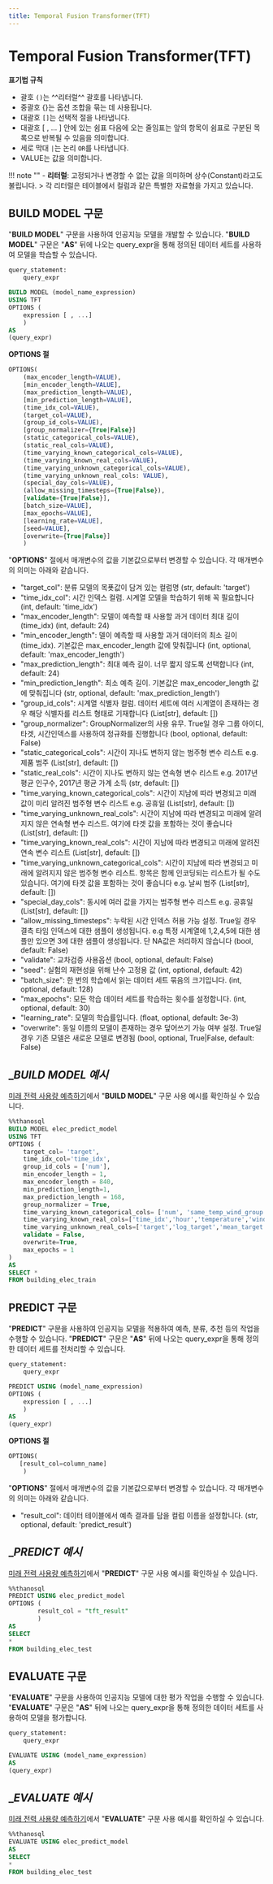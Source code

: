 ```yaml
---
title: Temporal Fusion Transformer(TFT)
---
```


# __Temporal Fusion Transformer(TFT)__

__표기법 규칙__

- 괄호 `()`는 ^^리터럴^^ 괄호를 나타냅니다.
- 중괄호 {}는 옵션 조합을 묶는 데 사용됩니다.
- 대괄호 `[]`는 선택적 절을 나타냅니다.
- 대괄호 [ , ... ] 안에 있는 쉼표 다음에 오는 줄임표는 앞의 항목이 쉼표로 구분된 
목록으로 반복될 수 있음을 의미합니다.
- 세로 막대 `|`는 논리 `OR`를 나타냅니다.
- VALUE는 값을 의미합니다.

!!! note ""
    - __리터럴__: 고정되거나 변경할 수 없는 값을 의미하며 상수(Constant)라고도 불립니다.
    > 각 리터럴은 테이블에서 컬럼과 같은 특별한 자료형을 가지고 있습니다.

## __BUILD MODEL 구문__

"__BUILD MODEL__" 구문을 사용하여 인공지능 모델을 개발할 수 있습니다. "__BUILD MODEL__" 구문은 "__AS__" 뒤에 나오는 query_expr을 통해 정의된 데이터 세트를 사용하여 모델을 학습할 수 있습니다.


```sql
query_statement:
    query_expr

BUILD MODEL (model_name_expression)
USING TFT
OPTIONS (
    expression [ , ...]
    )
AS
(query_expr)
```

__OPTIONS 절__

```sql
OPTIONS(
    (max_encoder_length=VALUE),
    [min_encoder_length=VALUE],
    (max_prediction_length=VALUE),
    [min_prediction_length=VALUE],
    (time_idx_col=VALUE),
    (target_col=VALUE),
    (group_id_cols=VALUE),
    [group_normalizer={True|False}]
    (static_categorical_cols=VALUE),
    (static_real_cols=VALUE),
    (time_varying_known_categorical_cols=VALUE),
    (time_varying_known_real_cols=VALUE),
    (time_varying_unknown_categorical_cols=VALUE),
    (time_varying_unknown_real_cols: VALUE),
    (special_day_cols=VALUE), 
    (allow_missing_timesteps={True|False}),
    [validate={True|False}],
    [batch_size=VALUE],
    [max_epochs=VALUE],
    [learning_rate=VALUE],
    [seed=VALUE],
    [overwrite={True|False}]
    )
```

"__OPTIONS__" 절에서 매개변수의 값을 기본값으로부터 변경할 수 있습니다. 각 매개변수의 의미는 아래와 같습니다.

- "target_col": 분류 모델의 목푯값이 담겨 있는 컬럼명 (str, default: 'target')
- "time_idx_col": 시간 인덱스 컬럼. 시계열 모델을 학습하기 위해 꼭 필요합니다 (int, default: 'time_idx')
- "max_encoder_length": 모델이 예측할 때 사용할 과거 데이터 최대 길이(time_idx) (int, default: 24)
- "min_encoder_length": 델이 예측할 때 사용할 과거 데이터의 최소 길이(time_idx). 기본값은 max_encoder_length 값에 맞춰집니다 (int, optional, default: 'max_encoder_length')
- "max_prediction_length": 최대 예측 길이. 너무 짧지 않도록 선택합니다 (int, default: 24)
- "min_prediction_length": 최소 예측 길이. 기본값은 max_encoder_length 값에 맞춰집니다 (str, optional, default: 'max_prediction_length')
- "group_id_cols": 시계열 식별자 컬럼. 데이터 세트에 여러 시계열이 존재하는 경우 해당 식별자를 리스트 형태로 기재합니다 (List[str], default: [])
- "group_normalizer": GroupNormalizer의 사용 유무. True일 경우 그룹 아이디, 타겟, 시간인덱스를 사용하여 정규화를 진행합니다 (bool, optional, default: False)
- "static_categorical_cols": 시간이 지나도 변하지 않는 범주형 변수 리스트 e.g. 제품 범주 (List[str], default: [])
- "static_real_cols": 시간이 지나도 변하지 않는 연속형 변수 리스트 e.g. 2017년 평균 인구수, 2017년 평균 가계 소득 (str, default: [])
- "time_varying_known_categorical_cols": 시간이 지남에 따라 변경되고 미래 값이 미리 알려진 범주형 변수 리스트 e.g. 공휴일 (List[str], default: [])
- "time_varying_unknown_real_cols": 시간이 지남에 따라 변경되고 미래에 알려지지 않은 연속형 변수 리스트. 여기에 타겟 값을 포함하는 것이 좋습니다 (List[str], default: [])
- "time_varying_known_real_cols": 시간이 지남에 따라 변경되고 미래에 알려진 연속 변수 리스트 (List[str], default: [])
- "time_varying_unknown_categorical_cols": 시간이 지남에 따라 변경되고 미래에 알려지지 않은 범주형 변수 리스트. 항목은 함께 인코딩되는 리스트가 될 수도 있습니다. 여기에 타겟 값을 포함하는 것이 좋습니다 e.g. 날씨 범주 (List[str], default: [])
- "special_day_cols": 동시에 여러 값을 가지는 범주형 변수 리스트 e.g. 공휴일 (List[str], default: [])
- "allow_missing_timesteps": 누락된 시간 인덱스 허용 가능 설정. True일 경우 결측 타임 인덱스에 대한 샘플이 생성됩니다. e.g 특정 시계열에 1,2,4,5에 대한 샘플만 있으면 3에 대한 샘플이 생성됩니다. 단 NA값은 처리하지 않습니다 (bool, default: False)
- "validate": 교차검증 사용옵션 (bool, optional, default: False)
- "seed": 실험의 재현성을 위해 난수 고정용 값 (int, optional, default: 42)
- "batch_size": 한 번의 학습에서 읽는 데이터 세트 묶음의 크기입니다. (int, optional, default: 128)
- "max_epochs": 모든 학습 데이터 세트를 학습하는 횟수를 설정합니다. (int, optional, default: 30)
- "learning_rate": 모델의 학습률입니다. (float, optional, default: 3e-3)
- "overwrite": 동일 이름의 모델이 존재하는 경우 덮어쓰기 가능 여부 설정. True일 경우 기존 모델은 새로운 모델로 변경됨 (bool, optional, True|False, default: False)


## __BUILD MODEL 예시_

[미래 전력 사용량 예측하기]({/ko/tutorials/thanosql_ml/timeseries/timeseries_forecasting.ipynb/})에서 "__BUILD MODEL__" 구문 사용 예시를 확인하실 수 있습니다.

```sql
%%thanosql
BUILD MODEL elec_predict_model
USING TFT
OPTIONS (
    target_col= 'target',
    time_idx_col='time_idx',
    group_id_cols = ['num'],
    min_encoder_length = 1,
    max_encoder_length = 840,
    min_prediction_length=1, 
    max_prediction_length = 168,
    group_normalizer = True,  
    time_varying_known_categorical_cols= ['num', 'same_temp_wind_group', 'holiday', 'dow', 'cluster', 'before_holiday_flag', 'natural_cooling_sys_flag', 'solar_sys_flag'],
    time_varying_known_real_cols=['time_idx','hour','temperature','windspeed','humidity','precipitation','insolation','days_left_holiday'],
    time_varying_unknown_real_cols=['target','log_target','mean_target','mean_target_num','mean_target_stwg','mean_target_cluster'],    
    validate = False,    
    overwrite=True,
    max_epochs = 1
)
AS 
SELECT *
FROM building_elec_train
```

## __PREDICT 구문__

"__PREDICT__" 구문을 사용하여 인공지능 모델을 적용하여 예측, 분류, 추천 등의 작업을 수행할 수 있습니다. "__PREDICT__" 구문은 "__AS__" 뒤에 나오는 query_expr을 통해 정의한 데이터 세트를 전처리할 수 있습니다.

```sql
query_statement:
    query_expr

PREDICT USING (model_name_expression)
OPTIONS (
    expression [ , ...]
    )
AS
(query_expr)
```

__OPTIONS 절__

```sql
OPTIONS(
   [result_col=column_name]
    )
```

"__OPTIONS__" 절에서 매개변수의 값을 기본값으로부터 변경할 수 있습니다. 각 매개변수의 의미는 아래와 같습니다.

- "result_col": 데이터 테이블에서 예측 결과를 담을 컬럼 이름을 설정합니다. (str, optional, default: 'predict_result')

## __PREDICT 예시_

[미래 전력 사용량 예측하기]({/ko/tutorials/thanosql_ml/timeseries/timeseries_forecasting.ipynb/})에서 "__PREDICT__" 구문 사용 예시를 확인하실 수 있습니다.

```sql
%%thanosql 
PREDICT USING elec_predict_model 
OPTIONS (      
        result_col = "tft_result"
        )
AS 
SELECT 
* 
FROM building_elec_test
```

## __EVALUATE 구문__

"__EVALUATE__" 구문을 사용하여 인공지능 모델에 대한 평가 작업을 수행할 수 있습니다. "__EVALUATE__" 구문은 "__AS__" 뒤에 나오는 query_expr을 통해 정의한 데이터 세트를 사용하여 모델을 평가합니다.

```sql
query_statement:
    query_expr

EVALUATE USING (model_name_expression)
AS
(query_expr)
```
## __EVALUATE 예시_

[미래 전력 사용량 예측하기]({/ko/tutorials/thanosql_ml/timeseries/timeseries_forecasting.ipynb/})에서 "__EVALUATE__" 구문 사용 예시를 확인하실 수 있습니다.

```sql
%%thanosql  
EVALUATE USING elec_predict_model 
AS 
SELECT 
*       
FROM building_elec_test
```